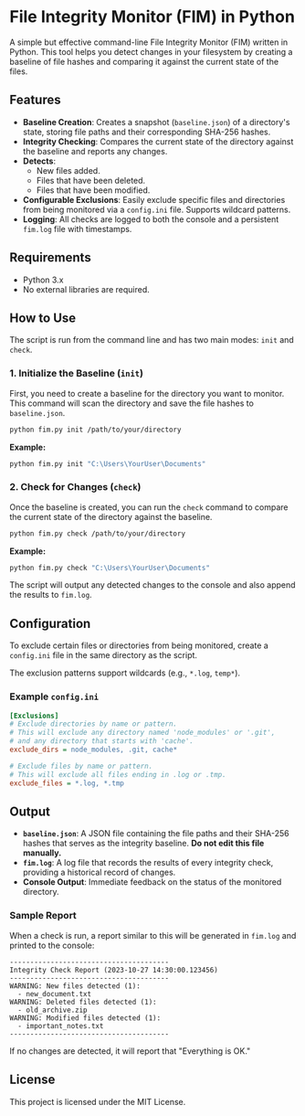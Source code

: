 # File Integrity Monitor (FIM) in Python

A simple but effective command-line File Integrity Monitor (FIM) written in Python. This tool helps you detect changes in your filesystem by creating a baseline of file hashes and comparing it against the current state of the files.

## Features

- **Baseline Creation**: Creates a snapshot (`baseline.json`) of a directory's state, storing file paths and their corresponding SHA-256 hashes.
- **Integrity Checking**: Compares the current state of the directory against the baseline and reports any changes.
- **Detects**:
    - New files added.
    - Files that have been deleted.
    - Files that have been modified.
- **Configurable Exclusions**: Easily exclude specific files and directories from being monitored via a `config.ini` file. Supports wildcard patterns.
- **Logging**: All checks are logged to both the console and a persistent `fim.log` file with timestamps.

## Requirements

- Python 3.x
- No external libraries are required.

## How to Use

The script is run from the command line and has two main modes: `init` and `check`.

### 1. Initialize the Baseline (`init`)

First, you need to create a baseline for the directory you want to monitor. This command will scan the directory and save the file hashes to `baseline.json`.

```bash
python fim.py init /path/to/your/directory
```

**Example:**

```bash
python fim.py init "C:\Users\YourUser\Documents"
```

### 2. Check for Changes (`check`)

Once the baseline is created, you can run the `check` command to compare the current state of the directory against the baseline.

```bash
python fim.py check /path/to/your/directory
```

**Example:**

```bash
python fim.py check "C:\Users\YourUser\Documents"
```

The script will output any detected changes to the console and also append the results to `fim.log`.

## Configuration

To exclude certain files or directories from being monitored, create a `config.ini` file in the same directory as the script.

The exclusion patterns support wildcards (e.g., `*.log`, `temp*`).

### Example `config.ini`

```ini
[Exclusions]
# Exclude directories by name or pattern.
# This will exclude any directory named 'node_modules' or '.git',
# and any directory that starts with 'cache'.
exclude_dirs = node_modules, .git, cache*

# Exclude files by name or pattern.
# This will exclude all files ending in .log or .tmp.
exclude_files = *.log, *.tmp
```

## Output

- **`baseline.json`**: A JSON file containing the file paths and their SHA-256 hashes that serves as the integrity baseline. **Do not edit this file manually.**
- **`fim.log`**: A log file that records the results of every integrity check, providing a historical record of changes.
- **Console Output**: Immediate feedback on the status of the monitored directory.

### Sample Report

When a check is run, a report similar to this will be generated in `fim.log` and printed to the console:

```
---------------------------------------
Integrity Check Report (2023-10-27 14:30:00.123456)
---------------------------------------
WARNING: New files detected (1):
  - new_document.txt
WARNING: Deleted files detected (1):
  - old_archive.zip
WARNING: Modified files detected (1):
  - important_notes.txt
---------------------------------------
```

If no changes are detected, it will report that "Everything is OK."

## License

This project is licensed under the MIT License.
